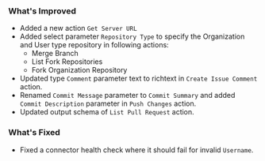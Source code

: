 ### What's Improved
- Added a new action `Get Server URL` 
- Added select parameter `Repository Type` to specify the Organization and User type repository in following actions:
  - Merge Branch
  - List Fork Repositories
  - Fork Organization Repository
- Updated type `Comment` parameter text to richtext in `Create Issue Comment` action.
- Renamed `Commit Message` parameter to `Commit Summary` and added `Commit Description` parameter in `Push Changes` action.
- Updated output schema of `List Pull Request` action.
### What's Fixed
- Fixed a connector health check where it should fail for invalid `Username`.
